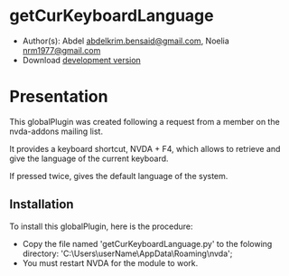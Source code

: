 # getCurKeyboardLanguage

*	 Author(s): Abdel <abdelkrim.bensaid@gmail.com>, Noelia <nrm1977@gmail.com>
*	 Download [development version][1]
# Presentation #

This globalPlugin was created following a request from a member on the nvda-addons mailing list.

It provides a keyboard shortcut, NVDA + F4, which allows to retrieve and give the language of the current keyboard.

If pressed twice, gives the default language of the system.

## Installation ##

To install this globalPlugin, here is the procedure:

*	Copy the file named 'getCurKeyboardLanguage.py' to the folowing directory: 'C:\Users\userName\AppData\Roaming\nvda\';
*	You must restart NVDA for the module to work.


[1]: http://cyber25.free.fr/nvda-modules/getKeyboardLanguage.py
